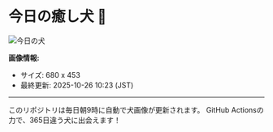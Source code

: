 # 今日の癒し犬 🐶
 
![今日の犬](https://teru-kuma.github.io/daily-character/daily.jpg?d=202510261023)

**画像情報:**
- サイズ: 680 x 453
- 最終更新: 2025-10-26 10:23 (JST)

---

このリポジトリは毎日朝9時に自動で犬画像が更新されます。
GitHub Actionsの力で、365日違う犬に出会えます！
